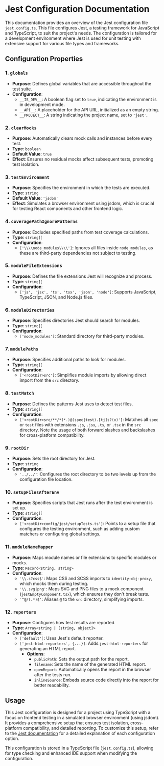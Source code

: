 # Jest Configuration Documentation

This documentation provides an overview of the Jest configuration file `jest.config.ts`. This file configures Jest, a testing framework for JavaScript and TypeScript, to suit the project's needs. The configuration is tailored for a development environment where Jest is used for unit testing with extensive support for various file types and frameworks.

## Configuration Properties

### 1. `globals`
- **Purpose**: Defines global variables that are accessible throughout the test suite.
- **Configuration**:
    - `__IS_DEV__`: A boolean flag set to `true`, indicating the environment is in development mode.
    - `__API__`: A placeholder for the API URL, initialized as an empty string.
    - `__PROJECT__`: A string indicating the project name, set to `'jest'`.

### 2. `clearMocks`
- **Purpose**: Automatically clears mock calls and instances before every test.
- **Type**: `boolean`
- **Default Value**: `true`
- **Effect**: Ensures no residual mocks affect subsequent tests, promoting test isolation.

### 3. `testEnvironment`
- **Purpose**: Specifies the environment in which the tests are executed.
- **Type**: `string`
- **Default Value**: `'jsdom'`
- **Effect**: Simulates a browser environment using jsdom, which is crucial for testing React components and other frontend logic.

### 4. `coveragePathIgnorePatterns`
- **Purpose**: Excludes specified paths from test coverage calculations.
- **Type**: `string[]`
- **Configuration**:
    - `['\\\\node_modules\\\\']`: Ignores all files inside `node_modules`, as these are third-party dependencies not subject to testing.

### 5. `moduleFileExtensions`
- **Purpose**: Defines the file extensions Jest will recognize and process.
- **Type**: `string[]`
- **Configuration**:
    - `['js', 'jsx', 'ts', 'tsx', 'json', 'node']`: Supports JavaScript, TypeScript, JSON, and Node.js files.

### 6. `moduleDirectories`
- **Purpose**: Specifies directories Jest should search for modules.
- **Type**: `string[]`
- **Configuration**:
    - `['node_modules']`: Standard directory for third-party modules.

### 7. `modulePaths`
- **Purpose**: Specifies additional paths to look for modules.
- **Type**: `string[]`
- **Configuration**:
    - `['<rootDir>src']`: Simplifies module imports by allowing direct import from the `src` directory.

### 8. `testMatch`
- **Purpose**: Defines the patterns Jest uses to detect test files.
- **Type**: `string[]`
- **Configuration**:
    - `['<rootDir>src/**/*(*.)@(spec|test).[tj]s?(x)']`: Matches all `spec` or `test` files with extensions `.js`, `.jsx`, `.ts`, or `.tsx` in the `src` directory. Note the usage of both forward slashes and backslashes for cross-platform compatibility.

### 9. `rootDir`
- **Purpose**: Sets the root directory for Jest.
- **Type**: `string`
- **Configuration**:
    - `'../../'`: Configures the root directory to be two levels up from the configuration file location.

### 10. `setupFilesAfterEnv`
- **Purpose**: Specifies scripts that Jest runs after the test environment is set up.
- **Type**: `string[]`
- **Configuration**:
  - `['<rootDir>config/jest/setupTests.ts']`: Points to a setup file that configures the testing environment, such as adding custom matchers or configuring global settings.

### 11. `moduleNameMapper`
- **Purpose**: Maps module names or file extensions to specific modules or mocks.
- **Type**: `Record<string, string>`
- **Configuration**:
  - `'\\.s?css$'`: Maps CSS and SCSS imports to `identity-obj-proxy`, which mocks them during testing.
  - `'\\.svg|png'`: Maps SVG and PNG files to a mock component (`jestEmptyComponent.tsx`), which ensures they don't break tests.
  - `'^@/(.*)$'`: Aliases `@` to the `src` directory, simplifying imports.

### 12. `reporters`
- **Purpose**: Configures how test results are reported.
- **Type**: `Array<string | [string, object]>`
- **Configuration**:
  - `['default']`: Uses Jest's default reporter.
  - `['jest-html-reporters', {...}]`: Adds `jest-html-reporters` for generating an HTML report.
    - **Options**:
      - `publicPath`: Sets the output path for the report.
      - `filename`: Sets the name of the generated HTML report.
      - `openReport`: Automatically opens the report in the browser after the tests run.
      - `inlineSource`: Embeds source code directly into the report for better readability.

## Usage

This Jest configuration is designed for a project using TypeScript with a focus on frontend testing in a simulated browser environment (using jsdom). It provides a comprehensive setup that ensures test isolation, cross-platform compatibility, and detailed reporting. To customize this setup, refer to the [Jest documentation](https://jestjs.io/docs/configuration) for a detailed explanation of each configuration option.

This configuration is stored in a TypeScript file (`jest.config.ts`), allowing for type checking and enhanced IDE support when modifying the configuration.
